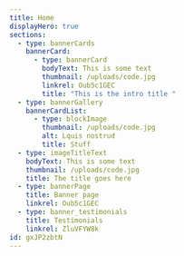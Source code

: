 ```yaml
---
title: Home
displayHero: true
sections:
  - type: bannerCards
    bannerCard:
      - type: bannerCard
        bodyText: This is some text
        thumbnail: /uploads/code.jpg
        linkrel: Oub5c1GEC
        title: "This is the intro title "
  - type: bannerGallery
    bannerCardList:
      - type: blockImage
        thumbnail: /uploads/code.jpg
        alt: Lquis nostrud
        title: Stuff
  - type: imageTitleText
    bodyText: This is some text
    thumbnail: /uploads/code.jpg
    title: The title goes here
  - type: bannerPage
    title: Banner page
    linkrel: Oub5c1GEC
  - type: banner_testimonials
    title: Testimonials
    linkrel: ZluVFYW8k
id: gxJP2zbtN
---
```

